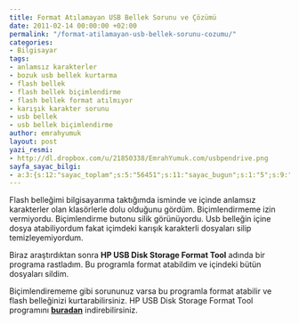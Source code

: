 ```yaml
---
title: Format Atılamayan USB Bellek Sorunu ve Çözümü
date: 2011-02-14 00:00:00 +02:00
permalink: "/format-atilamayan-usb-bellek-sorunu-cozumu/"
categories:
- Bilgisayar
tags:
- anlamsız karakterler
- bozuk usb bellek kurtarma
- flash bellek
- flash bellek biçimlendirme
- flash bellek format atılmıyor
- karışık karakter sorunu
- usb bellek
- usb bellek biçimlendirme
author: emrahyumuk
layout: post
yazi_resmi:
- http://dl.dropbox.com/u/21850338/EmrahYumuk.com/usbpendrive.png
sayfa_sayac_bilgi:
- a:3:{s:12:"sayac_toplam";s:5:"56451";s:11:"sayac_bugun";s:1:"5";s:9:"son_okuma";s:10:"1364918927";}
---
```


Flash belleğimi bilgisayarıma taktığımda isminde ve içinde anlamsız karakterler olan klasörlerle dolu olduğunu gördüm. Biçimlendirmeme izin vermiyordu. Biçimlendirme butonu silik görünüyordu. Usb belleğin içine dosya atabiliyordum fakat içimdeki karışık karakterli dosyaları silip temizleyemiyordum.

Biraz araştırdıktan sonra **HP USB Disk Storage Format Tool** adında bir programa rastladım. Bu programla format atabildim ve içindeki bütün dosyaları sildim.

<!--more-->

Biçimlendirememe gibi sorununuz varsa bu programla format atabilir ve flash belleğinizi kurtarabilirsiniz. HP USB Disk Storage Format Tool programını **[buradan][1]** indirebilirsiniz.

 [1]: http://dl.dropbox.com/u/233963/Programlar/HPUSBDisk.exe
